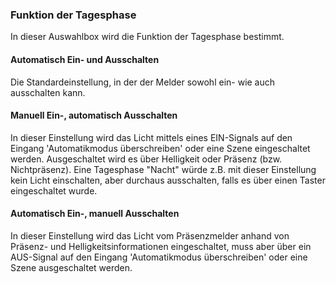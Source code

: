 ﻿### Funktion der Tagesphase

In dieser Auswahlbox wird die Funktion der Tagesphase bestimmt.

#### Automatisch Ein- und Ausschalten

Die Standardeinstellung, in der der Melder sowohl ein- wie auch ausschalten kann.

#### Manuell Ein-, automatisch Ausschalten

In dieser Einstellung wird das Licht mittels eines EIN-Signals auf den Eingang 'Automatikmodus überschreiben' oder eine Szene eingeschaltet werden. Ausgeschaltet wird es über Helligkeit oder Präsenz (bzw. Nichtpräsenz).
Eine Tagesphase "Nacht" würde z.B. mit dieser Einstellung kein Licht einschalten, aber durchaus ausschalten, falls es über einen Taster eingeschaltet wurde. 

#### Automatisch Ein-, manuell Ausschalten

In dieser Einstellung wird das Licht vom Präsenzmelder anhand von Präsenz- und Helligkeitsinformationen eingeschaltet, muss aber über ein AUS-Signal auf den Eingang 'Automatikmodus überschreiben' oder eine Szene ausgeschaltet werden. 

